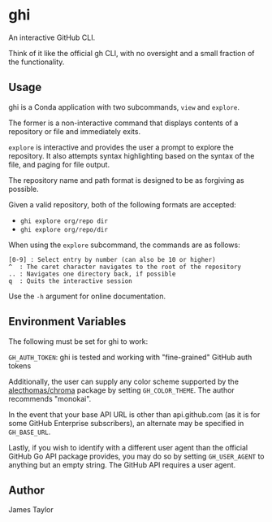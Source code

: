 # ghi
An interactive GitHub CLI.

Think of it like the official gh CLI, with no oversight and a small fraction of the functionality.

## Usage

ghi is a Conda application with two subcommands, `view` and `explore`. 

The former is a non-interactive command that displays contents of a repository or file and immediately
exits. 

`explore` is interactive and provides the user a prompt to explore the repository. It also attempts 
syntax highlighting based on the syntax of the file, and paging for file output.


The repository name and path format is designed to be as forgiving as possible.

Given a valid repository, both of the following formats are accepted:

- `ghi explore org/repo dir`
- `ghi explore org/repo/dir`


When using the `explore` subcommand, the commands are as follows:

```
[0-9] : Select entry by number (can also be 10 or higher)
^  : The caret character navigates to the root of the repository
.. : Navigates one directory back, if possible
q  : Quits the interactive session
```

Use the `-h` argument for online documentation.

## Environment Variables

The following must be set for ghi to work:

`GH_AUTH_TOKEN`: ghi is tested and working with "fine-grained" GitHub auth tokens

Additionally, the user can supply any color scheme supported by the [alecthomas/chroma](https://github.com/alecthomas/chroma) package
by setting `GH_COLOR_THEME`. The author recommends "monokai".

In the event that your base API URL is other than api.github.com (as it is for some GitHub Enterprise subscribers), an alternate may be specified 
in `GH_BASE_URL`.

Lastly, if you wish to identify with a different user agent than the official GitHub Go API package provides, you may do so by setting
`GH_USER_AGENT` to anything but an empty string. The GitHub API requires a user agent.

## Author
James Taylor
